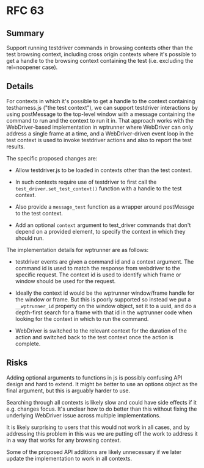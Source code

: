 # RFC 63

## Summary
Support running testdriver commands in browsing contexts other than
the test browsing context, including cross origin contexts where it's
possible to get a handle to the browsing context containing the test
(i.e. excluding the rel=noopener case).

## Details

For contexts in which it's possible to get a handle to the context
containing testharness.js ("the test context"), we can support
testdriver interactions by using postMessage to the top-level window
with a message containing the command to run and the context to run it
in. That approach works with the WebDriver-based implementation in
wptrunner where WebDriver can only address a single frame at a time,
and a WebDriver-driven event loop in the test context is used to
invoke testdriver actions and also to report the test results.

The specific proposed changes are:

* Allow testdriver.js to be loaded in contexts other than the test
  context.

* In such contexts require use of testdriver to first call the
  `test_driver.set_test_context()` function with a handle to the test
  context.

* Also provide a `message_test` function as a wrapper around
  postMessge to the test context.

* Add an optional `context` argument to test_driver commands that
  don't depend on a provided element, to specify the context in which
  they should run.

The implementation details for wptrunner are as follows:

* testdriver events are given a command id and a context argument. The
  command id is used to match the response from webdriver to the
  specific request. The context id is used to identify which frame or
  window should be used for the request.

* Ideally the context id would be the wptrunner window/frame handle
  for the window or frame. But this is poorly supported so instead we
  put a `__wptrunner_id` property on the window object, set it to a
  uuid, and do a depth-first search for a frame with that id in the
  wptrunner code when looking for the context in which to run the
  command.

* WebDriver is switched to the relevant context for the duration of
  the action and switched back to the test context once the action is
  complete.

## Risks

Adding optional arguments to functions in js is possibly confusing API
design and hard to extend. It might be better to use an options object
as the final argument, but this is arguably harder to use.

Searching through all contexts is likely slow and could have side
effects if it e.g. changes focus. It's unclear how to do better than
this without fixing the underlying WebDriver issue across multiple
implementations.

It is likely surprising to users that this would not work in all
cases, and by addressing this problem in this was we are putting off
the work to address it in a way that works for any browsing context.

Some of the proposed API additions are likely unnecessary if we later
update the implementation to work in all contexts.
